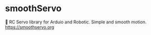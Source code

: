# smoothServo
🤖 RC Servo library for Arduio and Robotic. Simple and smooth motion. https://smoothservo.org

